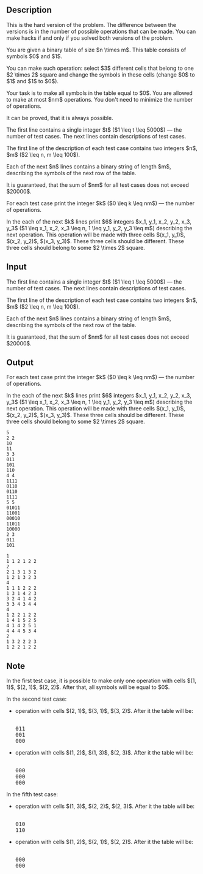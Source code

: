 ## Description

<div><p><span class="tex-font-style-bf">This is the hard version of the problem. The difference between the versions is in the number of possible operations that can be made. You can make hacks if and only if you solved both versions of the problem.</span></p><p>You are given a binary table of size $n \times m$. This table consists of symbols $0$ and $1$.</p><p>You can make such operation: select $3$ different cells that belong to one $2 \times 2$ square and change the symbols in these cells (change $0$ to $1$ and $1$ to $0$).</p><p>Your task is to make all symbols in the table equal to $0$. You are allowed to make at most $nm$ operations. <span class="tex-font-style-bf">You don't need to minimize the number of operations.</span></p><p>It can be proved, that it is always possible.</p></div><div class="input-specification"><p>The first line contains a single integer $t$ ($1 \leq t \leq 5000$)&nbsp;— the number of test cases. The next lines contain descriptions of test cases.</p><p>The first line of the description of each test case contains two integers $n$, $m$ ($2 \leq n, m \leq 100$).</p><p>Each of the next $n$ lines contains a binary string of length $m$, describing the symbols of the next row of the table.</p><p>It is guaranteed, that the sum of $nm$ for all test cases does not exceed $20000$.</p></div><div class="output-specification"><p>For each test case print the integer $k$ ($0 \leq k \leq nm$)&nbsp;— the number of operations.</p><p>In the each of the next $k$ lines print $6$ integers $x_1, y_1, x_2, y_2, x_3, y_3$ ($1 \leq x_1, x_2, x_3 \leq n, 1 \leq y_1, y_2, y_3 \leq m$) describing the next operation. This operation will be made with three cells $(x_1, y_1)$, $(x_2, y_2)$, $(x_3, y_3)$. These three cells should be different. These three cells should belong to some $2 \times 2$ square.</p></div>

## Input

<p>The first line contains a single integer $t$ ($1 \leq t \leq 5000$)&nbsp;— the number of test cases. The next lines contain descriptions of test cases.</p><p>The first line of the description of each test case contains two integers $n$, $m$ ($2 \leq n, m \leq 100$).</p><p>Each of the next $n$ lines contains a binary string of length $m$, describing the symbols of the next row of the table.</p><p>It is guaranteed, that the sum of $nm$ for all test cases does not exceed $20000$.</p>

## Output

<p>For each test case print the integer $k$ ($0 \leq k \leq nm$)&nbsp;— the number of operations.</p><p>In the each of the next $k$ lines print $6$ integers $x_1, y_1, x_2, y_2, x_3, y_3$ ($1 \leq x_1, x_2, x_3 \leq n, 1 \leq y_1, y_2, y_3 \leq m$) describing the next operation. This operation will be made with three cells $(x_1, y_1)$, $(x_2, y_2)$, $(x_3, y_3)$. These three cells should be different. These three cells should belong to some $2 \times 2$ square.</p>





```input1
5
2 2
10
11
3 3
011
101
110
4 4
1111
0110
0110
1111
5 5
01011
11001
00010
11011
10000
2 3
011
101
```




```output1
1
1 1 2 1 2 2
2 
2 1 3 1 3 2
1 2 1 3 2 3
4
1 1 1 2 2 2 
1 3 1 4 2 3
3 2 4 1 4 2
3 3 4 3 4 4
4
1 2 2 1 2 2 
1 4 1 5 2 5 
4 1 4 2 5 1
4 4 4 5 3 4
2
1 3 2 2 2 3
1 2 2 1 2 2
```



## Note

<p>In the first test case, it is possible to make only one operation with cells $(1, 1)$, $(2, 1)$, $(2, 2)$. After that, all symbols will be equal to $0$.</p><p>In the second test case:</p><ul> <li> operation with cells $(2, 1)$, $(3, 1)$, $(3, 2)$. After it the table will be: <pre class="verbatim"><br>011<br>001<br>000<br></pre> </li><li> operation with cells $(1, 2)$, $(1, 3)$, $(2, 3)$. After it the table will be: <pre class="verbatim"><br>000<br>000<br>000<br></pre> </li></ul><p>In the fifth test case:</p><ul> <li> operation with cells $(1, 3)$, $(2, 2)$, $(2, 3)$. After it the table will be: <pre class="verbatim"><br>010<br>110<br></pre> </li><li> operation with cells $(1, 2)$, $(2, 1)$, $(2, 2)$. After it the table will be: <pre class="verbatim"><br>000<br>000<br></pre> </li></ul>
